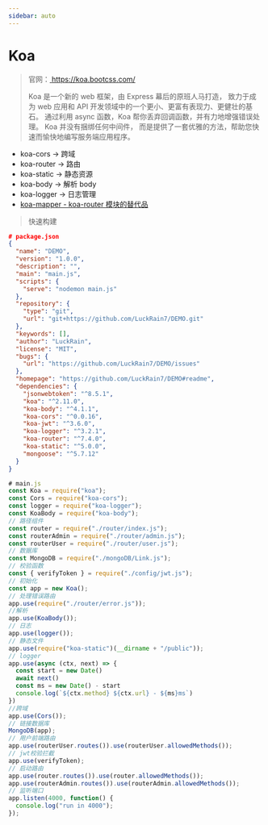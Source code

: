 ```yaml
---
sidebar: auto
---
```


# Koa

> 官网：[ https://koa.bootcss.com/ ](https://koa.bootcss.com/)
>
> Koa 是一个新的 web 框架，由 Express 幕后的原班人马打造， 致力于成为 web 应用和 API 开发领域中的一个更小、更富有表现力、更健壮的基石。 通过利用 async 函数，Koa 帮你丢弃回调函数，并有力地增强错误处理。 Koa 并没有捆绑任何中间件， 而是提供了一套优雅的方法，帮助您快速而愉快地编写服务端应用程序。

- koa-cors -> 跨域
- koa-router -> 路由
- koa-static -> 静态资源
- koa-body -> 解析 body
- koa-logger -> 日志管理
- [koa-mapper - koa-router 模块的替代品](https://github.com/d-band/koa-mapper)

> 快速构建

```json
# package.json
{
  "name": "DEMO",
  "version": "1.0.0",
  "description": "",
  "main": "main.js",
  "scripts": {
    "serve": "nodemon main.js"
  },
  "repository": {
    "type": "git",
    "url": "git+https://github.com/LuckRain7/DEMO.git"
  },
  "keywords": [],
  "author": "LuckRain",
  "license": "MIT",
  "bugs": {
    "url": "https://github.com/LuckRain7/DEMO/issues"
  },
  "homepage": "https://github.com/LuckRain7/DEMO#readme",
  "dependencies": {
    "jsonwebtoken": "^8.5.1",
    "koa": "^2.11.0",
    "koa-body": "^4.1.1",
    "koa-cors": "^0.0.16",
    "koa-jwt": "^3.6.0",
    "koa-logger": "^3.2.1",
    "koa-router": "^7.4.0",
    "koa-static": "^5.0.0",
    "mongoose": "^5.7.12"
  }
}
```

```js
# main.js
const Koa = require("koa");
const Cors = require("koa-cors");
const logger = require("koa-logger");
const KoaBody = require("koa-body");
// 路径组件
const router = require("./router/index.js");
const routerAdmin = require("./router/admin.js");
const routerUser = require("./router/user.js");
// 数据库
const MongoDB = require("./mongoDB/Link.js");
// 校验函数
const { verifyToken } = require("./config/jwt.js");
// 初始化
const app = new Koa();
// 处理错误路由
app.use(require("./router/error.js"));
//解析
app.use(KoaBody());
// 日志
app.use(logger());
// 静态文件
app.use(require("koa-static")(__dirname + "/public"));
// logger
app.use(async (ctx, next) => {
  const start = new Date()
  await next()
  const ms = new Date() - start
  console.log(`${ctx.method} ${ctx.url} - ${ms}ms`)
})
//跨域
app.use(Cors());
// 链接数据库
MongoDB(app);
// 用户前端路由
app.use(routerUser.routes()).use(routerUser.allowedMethods());
// jwt校验拦截
app.use(verifyToken);
// 启动路由
app.use(router.routes()).use(router.allowedMethods());
app.use(routerAdmin.routes()).use(routerAdmin.allowedMethods());
// 监听端口
app.listen(4000, function() {
  console.log("run in 4000");
});
```
